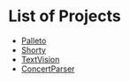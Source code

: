 # List of Projects

- [Palleto](/projects/palleto.md)
- [Shorty](/projects/shorty.md)
- [TextVision](/projects/text-vision.md)
- [ConcertParser](/projects/telegram-parser.md)